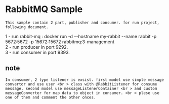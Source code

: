 # RabbitMQ Sample

```
This sample contain 2 part, publisher and consumer. for run project, following document.
```

1 - run rabbit-mq : docker run -d --hostname my-rabbit --name rabbit -p 5672:5672 -p 15672:15672 rabbitmq:3-management <br >
2 - run producer in port 9292. <br >
3 - run consumer in port 9393. <br >

## note
```
In consumer, 2 type listener is exsist. first model use simple message convertor and use user <br > class with @RabbitListener for consume message. second model use messageListenerContainer <br > and custom messageConverter for map data to object in consumer. <br > plese use one of them and comment the other onces.
```
